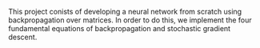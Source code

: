 This project conists of developing a neural network from scratch using backpropagation over matrices. In order to do this, we implement the four fundamental equations of backpropagation and stochastic gradient descent.